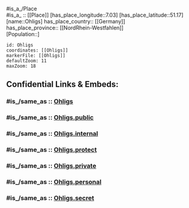 ﻿---
confidential: public
isDeleted: false
location:
- 51.17
- 7.03
mapmarker: city
mapzoom:
- 7
- 12
SpocWebEntityId: 33079
tags:
- geo/City
type: City
---

#is_a_/Place  
#is_a_ :: [[Place]] 
[has_place_longitude::7.03] 
[has_place_latitude::51.17] 
[name::Ohligs] 
has_place_country:: [[Germany]]  
has_place_province:: [[NordRhein-Westfahlen]]  
[Population::] 



```leaflet
id: Ohligs
coordinates: [[Ohligs]] 
markerFile: [[Ohligs]] 
defaultZoom: 11 
maxZoom: 18
```


## Confidential Links & Embeds: 

### #is_/same_as :: [Ohligs](/_Standards/Earth/Continent/Europe/Europe~Central/Germany/Germany~West/Nordrhein-Westfalen/counties~NW/Solingen/Ohligs.md) 

### #is_/same_as :: [Ohligs.public](/_public/Earth/Continent/Europe/Europe~Central/Germany/Germany~West/Nordrhein-Westfalen/counties~NW/Solingen/Ohligs.public.md) 

### #is_/same_as :: [Ohligs.internal](/_internal/Earth/Continent/Europe/Europe~Central/Germany/Germany~West/Nordrhein-Westfalen/counties~NW/Solingen/Ohligs.internal.md) 

### #is_/same_as :: [Ohligs.protect](/_protect/Earth/Continent/Europe/Europe~Central/Germany/Germany~West/Nordrhein-Westfalen/counties~NW/Solingen/Ohligs.protect.md) 

### #is_/same_as :: [Ohligs.private](/_private/Earth/Continent/Europe/Europe~Central/Germany/Germany~West/Nordrhein-Westfalen/counties~NW/Solingen/Ohligs.private.md) 

### #is_/same_as :: [Ohligs.personal](/_personal/Earth/Continent/Europe/Europe~Central/Germany/Germany~West/Nordrhein-Westfalen/counties~NW/Solingen/Ohligs.personal.md) 

### #is_/same_as :: [Ohligs.secret](/_secret/Earth/Continent/Europe/Europe~Central/Germany/Germany~West/Nordrhein-Westfalen/counties~NW/Solingen/Ohligs.secret.md)

